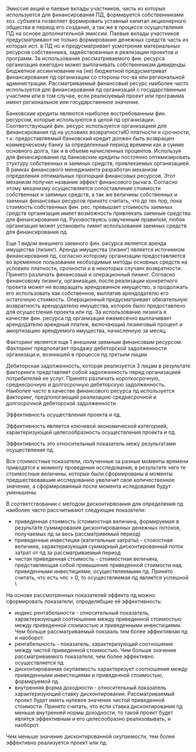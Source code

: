 Эмиссия акций и паевые вклады участников, часть из которых используется для финансирования ПД, формируется собственниками хоз. субъекта позволяет формировать уставный капитал акционерного общества в период его создания, а так же в процессе осуществления ПД на основе дополнительной эмиссии. Паевые вклады участников предусматривают не только формирование денежных средств часть из которых исп. в ПД но и предусматривает усмотрение материальных ресурсов собственника, задействованных в реализации проектов и программ. За использование рассматриваемого фин. ресурса организация ежегодно может выплачивать собственникам дивиденды. Бюджетное ассингнование на (не) бюджетной предусматриват финансирование пд организации со стороны гос-ва или региональной администрации. Рассматриваемый финансовый ресурс наиболее часто используется для финансирования пд организаций с государственным участием или в том случае, если реализуемый проект или программа имеет региональное или государственное значение. 

Банковские кредиты являются наиболее востребованным фин. ресурсом, которые используются в целой пд организации. Соответствующий фин. ресурс используется организацией для финансирования пд на условиях возвратностиЮ платности и срочности, т.к. предоставляемый банковский кредит должен быть возвращен коммерческому банку за определенный период времени как в сумме основного долга, так и в объеме начисленных процентов. Используя для финансирования пд банковские кредиты постоянно оптимизировать стуктуру собственных и заемных средств, привлекаемых организацией. В рамках финансового менеджмента разработан механизм определения оптимальных пропорций финансовых ресурсов. Этот механизм получил название эффект финансового рычага.
Согласно этому механизму осуществляется сопоставление стоимости собственных и заемных средств, а так же величины собственных и заемных финансовых ресурсов принято считать, что до тех пор, пока стоимость собственных фин. рес. превышает стоимость заемных средств организация имеет возможность привлекать заемные средства для финансирования пд. Руковоствуясь озвученным правилом, любая организация может установить лимит использования заемных средств для финансирования пд. 

Еще 1 видом внешнего заемного фин. ресурса является аренда имущества (лизинг). Аренда имущества (лизинг) является источником финансирования пд, согласно которому организации предоставляется во временное пользование необходимые методы основных средств на условиях платности, срочности и в некоторых случаях возвратности. 
Принято различать финансовый и операционный лининг. Согласно финансовому лизингу, организация, после реализации конкретного проекта может не возвращать арендованное имущество, а продолжать его использовать как собственное, выплатив арендодателю его остаточную стоимость.
Операционный предусматривает обязательную возвратность арендодателю имущества, которое было предоставлено для осущестления проекта или пд. За использование лизинга в качестве фин. ресурса пд организация ежемесячно выплачивает арендодателю арендный платеж, включающий лизинговый процент и амортизацию арендуемого имущества, начисленную за месяц. 

Факторинг является еще 1 внешним заемным финансовым ресурсом. Факторинг предполагает продажу дебеторской задолженности организаци.и, возникшей в процессе пд третьим лицам 

Дебиторская задолженность, которая реализуется 3 лицам в результате факторинга представляет собой задолженность перед организацией потребителей ее услуг. Принято различать короткосрочную, среднесрочную и долгосрочную дебеторскую задолженность. Наиболее часто в качестве финансового ресурса пд используется факторинг, предпологающий реализацию среднесрочной и долгосрочной дебеторской задолженности


Эффективность осуществления проекта и пд.

Эффективность является ключевой экономической категорией, характеризующей целесообразность осуществления проекта и пд.

Эффективность это относительный показатель межу результатами осуществления пд.



Все стоимостные показатели, полученные за разные моменты времени приводятся к моменту проведения исследования, в результате чего те стоимостные величины, которые были сформированы в моменты предшествовавшие исследованию увеличит свое количественное значение, а сформированный после момента иследования будут уменьшены.

В соответствовании с методом дисконтирвоания для определения пд наиболее часто рассчитывают следующие показатели:
- приведенная стоимость (стоимостная величина, формируемая в результате суммирования дисконтированных денежных потоков, получаемых пд за весь рассматривемый период)
- приведенные инвестиции (капитальные затраты) - стоиостная величина, характеризующая суммарный дисконтированный поток затрат от пд за рассматриваемый период 
- чистая приведенная стоимость - стоимостная величина, представляющая собой превышение приведенной стоимости над приведенными инвестициями, осуществляемыми пд. Принято считать, что есть чпс > 0, то осуществляемая пд является успешной \


На основе рассмотренных показателей эффекта пд можно сформировать показатели, определябщие её эффективность:
- индекс рентабельности - относительный показатель, характеризующий соотношение между приведенной стоимостью между приведенной стоимостью и приведенными инвестициями. Чем больше рассматриваемый покзааль тем более эффективная пд и наоборот. 
- рентабельность - показатель, характеризующий соотношение между чистой приведенной стоимостью. Чем больше значение рассматриваемого показателя, чем более эффективно осуществляется пд 
- дисконтированная окупаемость характеризует соотношения между приведенными инвестициями и приведенной стоимостью, формируемой пд.
- внутренняя форма доходности - относительный показатель характеризующий ставку дисконтирования. Рассматриваемый проект будет иметь нулевое значение чистой приведенной стоимости. Принято считать, что если ставка дисконтирования пд меньше внутренней нормы доходности, то такой проект будет являтся эффективным и его целесообразно реализовывать, и наоборот.

Чем меньше значение дисконтированной окупаемости, тем более эффективно реализуется проект или пд.